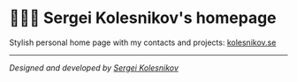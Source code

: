 # 👨🏻‍💻 Sergei Kolesnikov's homepage

Stylish personal home page with my contacts and projects: [kolesnikov.se](https://kolesnikov.se)

---
_Designed and developed by [Sergei Kolesnikov](https://github.com/win0err)_
